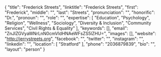 {
  "title": "Frederick Streets",
  "linktitle": "Frederick Streets",
  "first": "Frederick",
  "middle": "",
  "last": "Streets",
  "pronunciation": "",
  "honorific": "Dr.",
  "pronoun": "",
  "role": "",
  "expertise": [
    "Education",
    "Psychology",
    "Religion",
    "Wellness",
    "Sociology",
    "Diversity & Inclusion",
    "Community Services",
    "Civil Rights & Equality"
  ],
  "keywords": [],
  "email": "ZnJlZGVyaWNrLnN0cmVldHNAeWFsZS5lZHU=",
  "images": [],
  "website": "http://jerrystreets.org",
  "facebook": "",
  "twitter": "",
  "instagram": "",
  "linkedin": "",
  "location": [
    "Stratford"
  ],
  "phone": "2036879839",
  "bio": "",
  "layout": "person"
}
